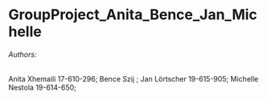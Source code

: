 # GroupProject_Anita_Bence_Jan_Michelle

###### Authors:
Anita Xhemaili 17-610-296;
Bence Szij ;
Jan Lörtscher 19-615-905;
Michelle Nestola 19-614-650;
